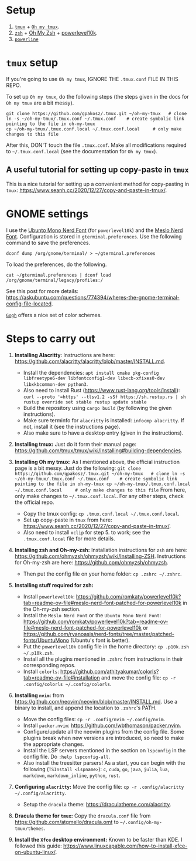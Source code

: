 # Setup

1. [`tmux`](https://github.com/tmux/tmux/wiki) + [`Oh my tmux`](https://github.com/gpakosz/.tmux#configuration).
2. [`zsh`](https://www.zsh.org/) + [Oh My Zsh](https://ohmyz.sh/) + [powerlevel10k](https://github.com/romkatv/powerlevel10k#fonts).
3. [`powerline`](https://github.com/powerline/powerline)

# `tmux` setup

If you're going to use `Oh my tmux`, IGNORE THE `.tmux.conf` FILE IN THIS REPO.

To set up `Oh my tmux`, do the following steps (the steps given in the docs for `Oh my tmux` are a bit messy).

```shell
git clone https://github.com/gpakosz/.tmux.git ~/oh-my-tmux   # clone
ln -s ~/oh-my-tmux/.tmux.conf ~/.tmux.conf    # create symbolic link pointing to the file in oh-my-tmux
cp ~/oh-my-tmux/.tmux.conf.local ~/.tmux.conf.local     # only make changes to this file
```

After this, DON'T touch the file `.tmux.conf`. Make all modifications required to `~/.tmux.conf.local` (see the documentation for `Oh my tmux`).

## A useful tutorial for setting up copy-paste in `tmux`

This is a nice tutorial for setting up a convenient method for copy-pasting in `tmux`: https://www.seanh.cc/2020/12/27/copy-and-paste-in-tmux/.

# GNOME settings

I use the  [Ubunto Mono Nerd Font](https://github.com/ryanoasis/nerd-fonts/tree/master/patched-fonts/UbuntuMono) (for `powerlevel10k`) and the [Meslo Nerd Font](https://github.com/romkatv/powerlevel10k#fonts). Configuration is stored in `gterminal.preferences`. Use the following command to save the preferences.

```shell
dconf dump /org/gnome/terminal/ > ~/gterminal.preferences
```

To load the preferences, do the following. 

```shell
cat ~/gterminal.preferences | dconf load /org/gnome/terminal/legacy/profiles:/
```

See this post for more details: https://askubuntu.com/questions/774394/wheres-the-gnome-terminal-config-file-located. 

[`Gogh`](https://github.com/Gogh-Co/Gogh) offers a nice set of color schemes.

# Steps to carry out

1. **Installing Alacritty**: Instructions are here: https://github.com/alacritty/alacritty/blob/master/INSTALL.md.
    - Install the dependencies: `apt install cmake pkg-config libfreetype6-dev libfontconfig1-dev libxcb-xfixes0-dev libxkbcommon-dev python3`.
    - Also need to install Rust (https://www.rust-lang.org/tools/install):
            ```
            curl --proto '=https' --tlsv1.2 -sSf https://sh.rustup.rs | sh
            rustup override set stable
            rustup update stable
            ```
    - Build the repository using `cargo build` (by following the given instructions).
    - Make sure terminfo for `alacritty` is installed: `infocmp alacritty`. If not, install it (see the instructions page).
    - Also make sure to have a desktop entry (given in the instructions).

2. **Installing tmux:** Just do it form their manual page: https://github.com/tmux/tmux/wiki/Installing#building-dependencies.
3. **Installing Oh my tmux:** As I mentioned above, the official instruction page is a bit messy. Just do the following:
        ```
        git clone https://github.com/gpakosz/.tmux.git ~/oh-my-tmux   # clone
        ln -s ~/oh-my-tmux/.tmux.conf ~/.tmux.conf    # create symbolic link pointing to the file in oh-my-tmux
        cp ~/oh-my-tmux/.tmux.conf.local ~/.tmux.conf.local     # only make changes to this file
        ```
    From here, only make changes to `~/.tmux.conf.local`. For any other steps, check the official repo.
    - Copy the tmux config: `cp .tmux.conf.local ~/.tmux.conf.local`.
    - Set up copy-paste in `tmux` from here: https://www.seanh.cc/2020/12/27/copy-and-paste-in-tmux/.
    - Also need to install `xclip` for step 5. to work; see the `.tmux.conf.local` file for more details.
4. **Installing zsh and Oh-my-zsh:** Installation instructions for `zsh` are here: https://github.com/ohmyzsh/ohmyzsh/wiki/Installing-ZSH. Instructions for
    Oh-my-zsh are here: https://github.com/ohmyzsh/ohmyzsh.
    - Then put the config file on your home folder: `cp .zshrc ~/.zshrc`.

5. **Installing stuff required for zsh:**
    - Install `powerlevel10k`: https://github.com/romkatv/powerlevel10k?tab=readme-ov-file#meslo-nerd-font-patched-for-powerlevel10k in the Oh-my-zsh section.
    - Install the `Meslo Nerd Font` or the `Ubuntu Mono Nerd Font`: https://github.com/romkatv/powerlevel10k?tab=readme-ov-file#meslo-nerd-font-patched-for-powerlevel10k or https://github.com/ryanoasis/nerd-fonts/tree/master/patched-fonts/UbuntuMono (Ubuntu's font is better).
    - Put the `powerlevel10k` config file in the home directory: `cp .p10k.zsh ~/.p10k.zsh`.
    - Install all the plugins mentioned in `.zshrc` from instructions in their corresponding repos.
    - Install `colorls`: https://github.com/athityakumar/colorls?tab=readme-ov-file#installation and move the config file: `cp -r .config/colorls ~/.config/colorls`.

6. **Installing `nvim`:** from https://github.com/neovim/neovim/blob/master/INSTALL.md. Use a binary to install, and append the location to `.zshrc`'s PATH.
    - Move the config files: `cp -r .config/nvim ~/.config/nvim`.
    - Install `packer.nvim`: https://github.com/wbthomason/packer.nvim.
    - Configure/update all the neovim plugins from the config file. Some plugins break when new versions are introduced, so need to make the appropriate changes.
    - Install the LSP servers mentioned in the section on `lspconfig` in the config file. Do `:help lspconfig-all`.
    - Also install the treesitter parsers! As a start, you can begin with the following (`TSInstall <lspname>`): `c`, `cuda`, `go`, `java`, `julia`, `lua`, `markdown`, `markdown_inline`, `python`, `rust`.

7. **Configuring `alacritty`:** Move the config file: `cp -r .config/alacritty ~/.config/alacritty`.
    - Setup the `dracula` theme: https://draculatheme.com/alacritty.

8. **Dracula theme for `tmux`:** Copy the `dracula.conf` file from https://github.com/atgmello/dracula.omt to `~/.config/oh-my-tmux/themes`.

9. **Install the `Xfce` desktop environment:** Known to be faster than KDE. I followed this guide: https://www.linuxcapable.com/how-to-install-xfce-on-ubuntu-linux/.
